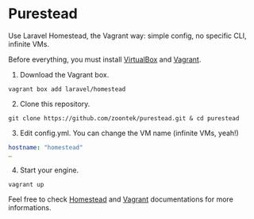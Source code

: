 # Purestead

Use Laravel Homestead, the Vagrant way: simple config, no specific CLI, infinite VMs.

Before everything, you must install [VirtualBox](https://www.virtualbox.org/) and [Vagrant](https://www.vagrantup.com/).

1. Download the Vagrant box.

```
vagrant box add laravel/homestead
```

2. Clone this repository.

```
git clone https://github.com/zoontek/purestead.git & cd purestead
```

3. Edit config.yml. You can change the VM name (infinite VMs, yeah!)

```yaml
hostname: "homestead"
…
```

4. Start your engine.

```
vagrant up
``` 

Feel free to check [Homestead](http://laravel.com/docs/4.2/homestead) and [Vagrant](https://docs.vagrantup.com/v2/cli/index.html) documentations for more informations.
